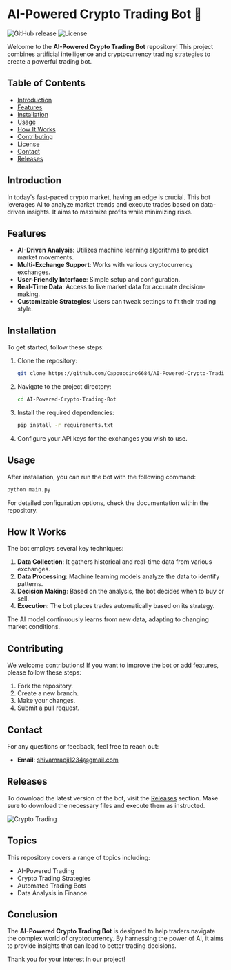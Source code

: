 # AI-Powered Crypto Trading Bot 🚀

![GitHub release](https://img.shields.io/github/release/Cappuccino6684/AI-Powered-Crypto-Trading-Bot.svg)
![License](https://img.shields.io/badge/license-MIT-blue.svg)

Welcome to the **AI-Powered Crypto Trading Bot** repository! This project combines artificial intelligence and cryptocurrency trading strategies to create a powerful trading bot. 

## Table of Contents

- [Introduction](#introduction)
- [Features](#features)
- [Installation](#installation)
- [Usage](#usage)
- [How It Works](#how-it-works)
- [Contributing](#contributing)
- [License](#license)
- [Contact](#contact)
- [Releases](#releases)

## Introduction

In today's fast-paced crypto market, having an edge is crucial. This bot leverages AI to analyze market trends and execute trades based on data-driven insights. It aims to maximize profits while minimizing risks. 

## Features

- **AI-Driven Analysis**: Utilizes machine learning algorithms to predict market movements.
- **Multi-Exchange Support**: Works with various cryptocurrency exchanges.
- **User-Friendly Interface**: Simple setup and configuration.
- **Real-Time Data**: Access to live market data for accurate decision-making.
- **Customizable Strategies**: Users can tweak settings to fit their trading style.

## Installation

To get started, follow these steps:

1. Clone the repository:

   ```bash
   git clone https://github.com/Cappuccino6684/AI-Powered-Crypto-Trading-Bot.git
   ```

2. Navigate to the project directory:

   ```bash
   cd AI-Powered-Crypto-Trading-Bot
   ```

3. Install the required dependencies:

   ```bash
   pip install -r requirements.txt
   ```

4. Configure your API keys for the exchanges you wish to use. 

## Usage

After installation, you can run the bot with the following command:

```bash
python main.py
```

For detailed configuration options, check the documentation within the repository.

## How It Works

The bot employs several key techniques:

1. **Data Collection**: It gathers historical and real-time data from various exchanges.
2. **Data Processing**: Machine learning models analyze the data to identify patterns.
3. **Decision Making**: Based on the analysis, the bot decides when to buy or sell.
4. **Execution**: The bot places trades automatically based on its strategy.

The AI model continuously learns from new data, adapting to changing market conditions.

## Contributing

We welcome contributions! If you want to improve the bot or add features, please follow these steps:

1. Fork the repository.
2. Create a new branch.
3. Make your changes.
4. Submit a pull request.



## Contact

For any questions or feedback, feel free to reach out:

- **Email**: shivamraoji1234@gmail.com


## Releases

To download the latest version of the bot, visit the [Releases](https://github.com/Cappuccino6684/AI-Powered-Crypto-Trading-Bot/releases) section. Make sure to download the necessary files and execute them as instructed.

![Crypto Trading](https://images.unsplash.com/photo-1518040667512-2f7d8f2f7a5e)

## Topics

This repository covers a range of topics including:

- AI-Powered Trading
- Crypto Trading Strategies
- Automated Trading Bots
- Data Analysis in Finance

## Conclusion

The **AI-Powered Crypto Trading Bot** is designed to help traders navigate the complex world of cryptocurrency. By harnessing the power of AI, it aims to provide insights that can lead to better trading decisions. 

Thank you for your interest in our project! 

